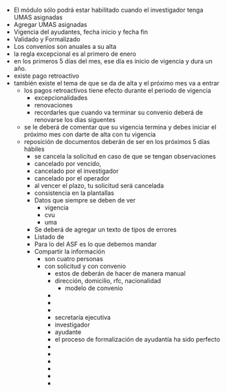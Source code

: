 - El módulo sólo podrá estar habilitado cuando el investigador tenga UMAS asignadas
- Agregar UMAS asignadas
- Vigencia del ayudantes, fecha inicio y fecha fin
- Validado y Formalizado
- Los convenios son anuales a su alta
- la regla excepcional es al primero de enero
- en los primeros 5 días del mes, ese día es inicio de vigencia y dura un año.
- existe pago retroactivo
- también existe el tema de que se da de alta y el próximo mes va a entrar
	- los pagos retroactivos tiene efecto durante el periodo de vigencia
		- excepcionalidades
		- renovaciones
		- recordarles que cuando va  terminar su convenio deberá de renovarse los dias siguentes
	- se le deberá de comentar que su vigencia termina y debes iniciar el próximo mes con darte de alta con tu vigencia
	- reposición de documentos deberán de ser en los próximos 5 días hábiles
		- se cancela la solicitud en caso de que se tengan observaciones
		- cancelado por vencido,
		- cancelado por el investigador
		- cancelado por el operador
		- al vencer el plazo, tu solicitud será cancelada
		- consistencia en la plantallas
		- Datos que siempre se deben de ver
			- vigencia
			- cvu
			- uma
		- Se deberá de agregar un texto de tipos de errores
		- Listado de
		- Para lo del ASF es lo que debemos mandar
		- Compartir la información
			- son cuatro personas
			- con solicitud y con convenio
				- estos de deberán de hacer de manera manual
				- dirección, domicilio, rfc, nacionalidad
					- modelo de convenio
				-
				-
				-
				- secretaría ejecutiva
				- investigador
				- ayudante
				- el proceso de formalización de ayudantía ha sido perfecto
				-
				-
				-
				-
				-
				-